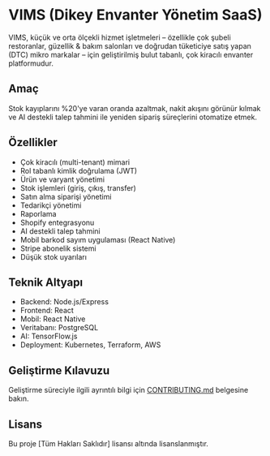 # VIMS (Dikey Envanter Yönetim SaaS)

VIMS, küçük ve orta ölçekli hizmet işletmeleri – özellikle çok şubeli restoranlar, güzellik & bakım salonları ve doğrudan tüketiciye satış yapan (DTC) mikro markalar – için geliştirilmiş bulut tabanlı, çok kiracılı envanter platformudur.

## Amaç

Stok kayıplarını %20'ye varan oranda azaltmak, nakit akışını görünür kılmak ve AI destekli talep tahmini ile yeniden sipariş süreçlerini otomatize etmek.

## Özellikler

- Çok kiracılı (multi-tenant) mimari
- Rol tabanlı kimlik doğrulama (JWT)
- Ürün ve varyant yönetimi
- Stok işlemleri (giriş, çıkış, transfer)
- Satın alma siparişi yönetimi
- Tedarikçi yönetimi
- Raporlama
- Shopify entegrasyonu
- AI destekli talep tahmini
- Mobil barkod sayım uygulaması (React Native)
- Stripe abonelik sistemi
- Düşük stok uyarıları

## Teknik Altyapı

- Backend: Node.js/Express
- Frontend: React
- Mobil: React Native
- Veritabanı: PostgreSQL
- AI: TensorFlow.js
- Deployment: Kubernetes, Terraform, AWS

## Geliştirme Kılavuzu

Geliştirme süreciyle ilgili ayrıntılı bilgi için [CONTRIBUTING.md](./CONTRIBUTING.md) belgesine bakın.

## Lisans

Bu proje [Tüm Hakları Saklıdır] lisansı altında lisanslanmıştır.
